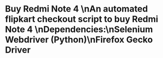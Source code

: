 # Buy Redmi Note 4 \nAn automated flipkart checkout script to buy Redmi Note 4 \nDependencies:\nSelenium Webdriver (Python)\nFirefox Gecko Driver
